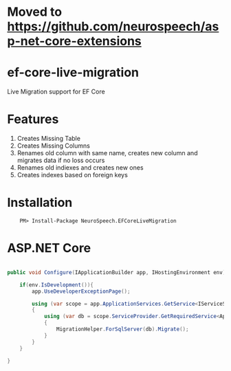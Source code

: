 # Moved to https://github.com/neurospeech/asp-net-core-extensions

# ef-core-live-migration
Live Migration support for EF Core

# Features

1. Creates Missing Table
2. Creates Missing Columns
3. Renames old column with same name, creates new column and migrates data if no loss occurs
4. Renames old indiexes and creates new ones
5. Creates indexes based on foreign keys

# Installation

```
	PM> Install-Package NeuroSpeech.EFCoreLiveMigration
```

# ASP.NET Core

```c#

public void Configure(IApplicationBuilder app, IHostingEnvironment env){

	if(env.IsDevelopment()){
		app.UseDeveloperExceptionPage();

		using (var scope = app.ApplicationServices.GetService<IServiceScopeFactory>().CreateScope())
		{
			using (var db = scope.ServiceProvider.GetRequiredService<AppModelContext>())
			{
				MigrationHelper.ForSqlServer(db).Migrate();
			}
		}
	}

}

```

